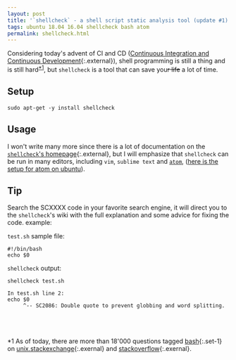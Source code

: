 ```yaml
---
layout: post
title: '`shellcheck` - a shell script static analysis tool (update #1)'
tags: ubuntu 18.04 16.04 shellcheck bash atom
permalink: shellcheck.html
---
```


Considering today's advent of CI and CD ([Continuous Integration and Continuous Development](https://en.wikipedia.org/wiki/Continuous_delivery){:.external}),
shell programming is still a thing and is still hard<sup>[\*1](/shellcheck.html#_nb1)</sup>,
but `shellcheck` is a tool that can save you<s>r life</s> a lot of time.

## Setup
```
sudo apt-get -y install shellcheck
```

## Usage
I won't write many more since there is a lot of documentation on the [`shellcheck`'s homepage](https://github.com/koalaman/shellcheck){:.external},
but I will emphasize that `shellcheck` can be run in many editors, including `vim`, `sublime text` and [`atom`](/tag/atom.html),
([here is the setup for atom on ubuntu](/atom-on-ubuntu.html)).

## Tip
Search the SCXXXX code in your favorite search engine, it will direct you to the `shellcheck`'s wiki with the full explanation and some advice for fixing the code. example:

`test.sh` sample file:
```source
#!/bin/bash
echo $0
```
`shellcheck` output:

```console
shellcheck test.sh

In test.sh line 2:
echo $0
     ^-- SC2086: Double quote to prevent globbing and word splitting.
```








<br /><br /><br />
<a name="_nb1">*1</a> As of today, there are more than 18'000 questions tagged [bash](/tag/bash.html){:.set-1} on [unix.stackexchange](https://unix.stackexchange.com/questions/tagged/bash){:.exernal}
and [stackoverflow](https://stackoverflow.com/questions/tagged/bash){:.exernal}.
